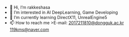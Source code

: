 - 👋 Hi, I’m rakkeshasa
- 👀 I’m interested in AI DeepLearning, Game Developing
- 🌱 I’m currently learning DirectX11, UnrealEngine5
- 📫 How to reach me 
      >E-mail: 2017211810@dongguk.ac.kr
               119kms@naver.com
               

<!---
rakkeshasa/rakkeshasa is a ✨ special ✨ repository because its `README.md` (this file) appears on your GitHub profile.
You can click the Preview link to take a look at your changes.
--->
